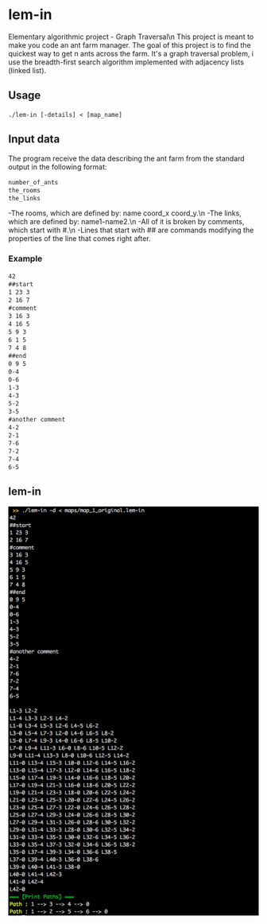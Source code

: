 # lem-in
Elementary algorithmic project - Graph Traversal\n
This project is meant to make you code an ant farm manager.
The goal of this project is to find the quickest way to get n ants across the farm.
It's a graph traversal problem, i use the breadth-first search algorithm implemented with adjacency lists (linked list).

## Usage
```
./lem-in [-details] < [map_name]
```

## Input data

The program receive the data describing the ant farm from the standard output in the following format:
```
number_of_ants
the_rooms
the_links
```

-The rooms, which are defined by: name coord_x coord_y.\n
-The links, which are defined by: name1-name2.\n
-All of it is broken by comments, which start with #.\n
-Lines that start with ## are commands modifying the properties of the line that comes right after.

### Example
```
42
##start
1 23 3
2 16 7
#comment
3 16 3
4 16 5
5 9 3
6 1 5
7 4 8
##end
0 9 5
0-4
0-6
1-3
4-3
5-2
3-5
#another comment
4-2
2-1
7-6
7-2
7-4
6-5
```

## lem-in
![alt text](https://github.com/vomnes/lem-in/blob/master/screenshot/lem_in.png "Lem-in")
